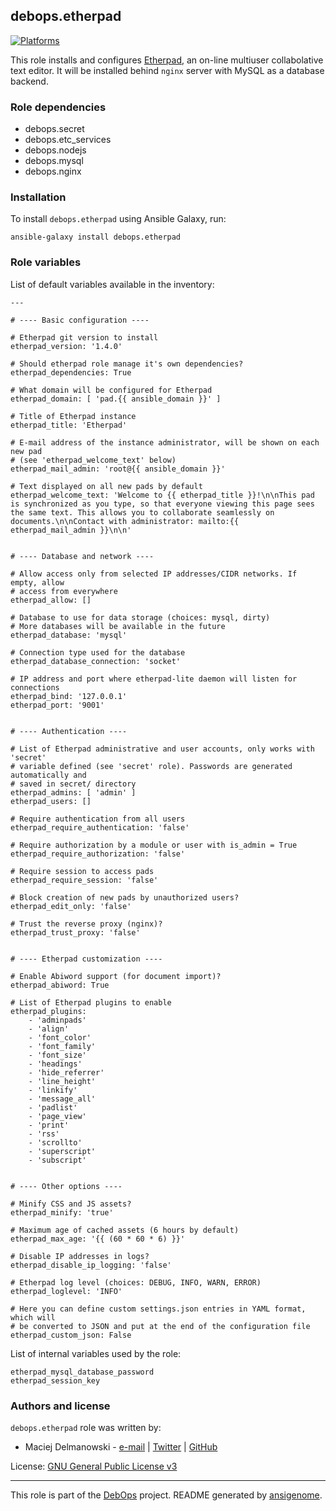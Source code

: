 ## debops.etherpad
[![Platforms](http://img.shields.io/badge/platforms-debian%20|%20ubuntu-lightgrey.svg)](#)


This role installs and configures [Etherpad](http://etherpad.org/), an
on-line multiuser collabolative text editor. It will be installed behind
`nginx` server with MySQL as a database backend.

### Role dependencies

- debops.secret
- debops.etc_services
- debops.nodejs
- debops.mysql
- debops.nginx


### Installation

To install `debops.etherpad` using Ansible Galaxy, run:

    ansible-galaxy install debops.etherpad


### Role variables

List of default variables available in the inventory:

    ---
    
    # ---- Basic configuration ----
    
    # Etherpad git version to install
    etherpad_version: '1.4.0'
    
    # Should etherpad role manage it's own dependencies?
    etherpad_dependencies: True
    
    # What domain will be configured for Etherpad
    etherpad_domain: [ 'pad.{{ ansible_domain }}' ]
    
    # Title of Etherpad instance
    etherpad_title: 'Etherpad'
    
    # E-mail address of the instance administrator, will be shown on each new pad
    # (see 'etherpad_welcome_text' below)
    etherpad_mail_admin: 'root@{{ ansible_domain }}'
    
    # Text displayed on all new pads by default
    etherpad_welcome_text: 'Welcome to {{ etherpad_title }}!\n\nThis pad is synchronized as you type, so that everyone viewing this page sees the same text. This allows you to collaborate seamlessly on documents.\n\nContact with administrator: mailto:{{ etherpad_mail_admin }}\n\n'
    
    
    # ---- Database and network ----
    
    # Allow access only from selected IP addresses/CIDR networks. If empty, allow
    # access from everywhere
    etherpad_allow: []
    
    # Database to use for data storage (choices: mysql, dirty)
    # More databases will be available in the future
    etherpad_database: 'mysql'
    
    # Connection type used for the database
    etherpad_database_connection: 'socket'
    
    # IP address and port where etherpad-lite daemon will listen for connections
    etherpad_bind: '127.0.0.1'
    etherpad_port: '9001'
    
    
    # ---- Authentication ----
    
    # List of Etherpad administrative and user accounts, only works with 'secret'
    # variable defined (see 'secret' role). Passwords are generated automatically and
    # saved in secret/ directory
    etherpad_admins: [ 'admin' ]
    etherpad_users: []
    
    # Require authentication from all users
    etherpad_require_authentication: 'false'
    
    # Require authorization by a module or user with is_admin = True
    etherpad_require_authorization: 'false'
    
    # Require session to access pads
    etherpad_require_session: 'false'
    
    # Block creation of new pads by unauthorized users?
    etherpad_edit_only: 'false'
    
    # Trust the reverse proxy (nginx)?
    etherpad_trust_proxy: 'false'
    
    
    # ---- Etherpad customization ----
    
    # Enable Abiword support (for document import)?
    etherpad_abiword: True
    
    # List of Etherpad plugins to enable
    etherpad_plugins:
        - 'adminpads'
        - 'align'
        - 'font_color'
        - 'font_family'
        - 'font_size'
        - 'headings'
        - 'hide_referrer'
        - 'line_height'
        - 'linkify'
        - 'message_all'
        - 'padlist'
        - 'page_view'
        - 'print'
        - 'rss'
        - 'scrollto'
        - 'superscript'
        - 'subscript'
    
    
    # ---- Other options ----
    
    # Minify CSS and JS assets?
    etherpad_minify: 'true'
    
    # Maximum age of cached assets (6 hours by default)
    etherpad_max_age: '{{ (60 * 60 * 6) }}'
    
    # Disable IP addresses in logs?
    etherpad_disable_ip_logging: 'false'
    
    # Etherpad log level (choices: DEBUG, INFO, WARN, ERROR)
    etherpad_loglevel: 'INFO'
    
    # Here you can define custom settings.json entries in YAML format, which will
    # be converted to JSON and put at the end of the configuration file
    etherpad_custom_json: False



List of internal variables used by the role:

    etherpad_mysql_database_password
    etherpad_session_key



### Authors and license

`debops.etherpad` role was written by:

- Maciej Delmanowski - [e-mail](mailto:drybjed@gmail.com) | [Twitter](https://twitter.com/drybjed) | [GitHub](https://github.com/drybjed)


License: [GNU General Public License v3](https://tldrlegal.com/license/gnu-general-public-license-v3-(gpl-3))


***

This role is part of the [DebOps](http://debops.org/) project. README generated by [ansigenome](https://github.com/nickjj/ansigenome/).

